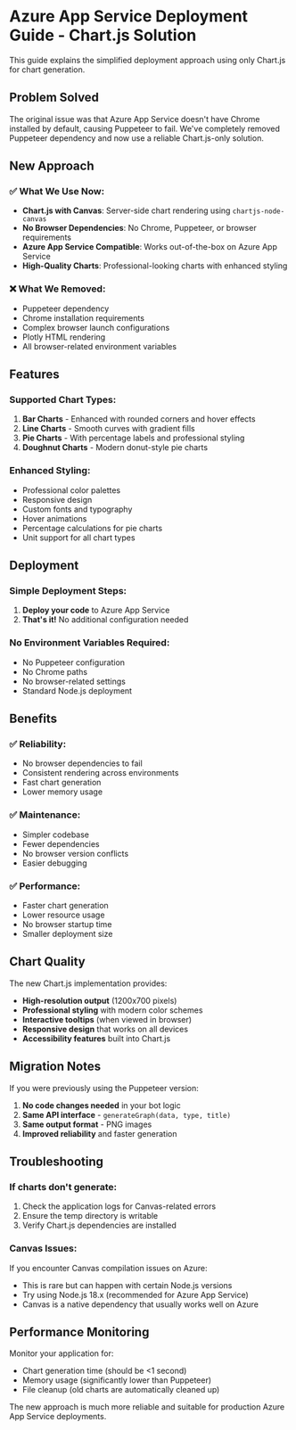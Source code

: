 # Azure App Service Deployment Guide - Chart.js Solution

This guide explains the simplified deployment approach using only Chart.js for chart generation.

## Problem Solved

The original issue was that Azure App Service doesn't have Chrome installed by default, causing Puppeteer to fail. We've completely removed Puppeteer dependency and now use a reliable Chart.js-only solution.

## New Approach

### ✅ What We Use Now:

- **Chart.js with Canvas**: Server-side chart rendering using `chartjs-node-canvas`
- **No Browser Dependencies**: No Chrome, Puppeteer, or browser requirements
- **Azure App Service Compatible**: Works out-of-the-box on Azure App Service
- **High-Quality Charts**: Professional-looking charts with enhanced styling

### ❌ What We Removed:

- Puppeteer dependency
- Chrome installation requirements
- Complex browser launch configurations
- Plotly HTML rendering
- All browser-related environment variables

## Features

### Supported Chart Types:

1. **Bar Charts** - Enhanced with rounded corners and hover effects
2. **Line Charts** - Smooth curves with gradient fills
3. **Pie Charts** - With percentage labels and professional styling
4. **Doughnut Charts** - Modern donut-style pie charts

### Enhanced Styling:

- Professional color palettes
- Responsive design
- Custom fonts and typography
- Hover animations
- Percentage calculations for pie charts
- Unit support for all chart types

## Deployment

### Simple Deployment Steps:

1. **Deploy your code** to Azure App Service
2. **That's it!** No additional configuration needed

### No Environment Variables Required:

- No Puppeteer configuration
- No Chrome paths
- No browser-related settings
- Standard Node.js deployment

## Benefits

### ✅ Reliability:

- No browser dependencies to fail
- Consistent rendering across environments
- Fast chart generation
- Lower memory usage

### ✅ Maintenance:

- Simpler codebase
- Fewer dependencies
- No browser version conflicts
- Easier debugging

### ✅ Performance:

- Faster chart generation
- Lower resource usage
- No browser startup time
- Smaller deployment size

## Chart Quality

The new Chart.js implementation provides:

- **High-resolution output** (1200x700 pixels)
- **Professional styling** with modern color schemes
- **Interactive tooltips** (when viewed in browser)
- **Responsive design** that works on all devices
- **Accessibility features** built into Chart.js

## Migration Notes

If you were previously using the Puppeteer version:

1. **No code changes needed** in your bot logic
2. **Same API interface** - `generateGraph(data, type, title)`
3. **Same output format** - PNG images
4. **Improved reliability** and faster generation

## Troubleshooting

### If charts don't generate:

1. Check the application logs for Canvas-related errors
2. Ensure the temp directory is writable
3. Verify Chart.js dependencies are installed

### Canvas Issues:

If you encounter Canvas compilation issues on Azure:

- This is rare but can happen with certain Node.js versions
- Try using Node.js 18.x (recommended for Azure App Service)
- Canvas is a native dependency that usually works well on Azure

## Performance Monitoring

Monitor your application for:

- Chart generation time (should be <1 second)
- Memory usage (significantly lower than Puppeteer)
- File cleanup (old charts are automatically cleaned up)

The new approach is much more reliable and suitable for production Azure App Service deployments.
